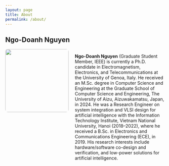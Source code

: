 ```yaml
---
layout: page
title: About
permalink: /about/
---
```


## Ngo-Doanh Nguyen
<div style="display: flex; align-items: flex-start;">
  <img src="{{ 'assets/images/author_doanh.jpg' | relative_url }} alt="Ngo-Doanh Nguyen" style="width: 200px; margin-right: 20px; border-radius: 8px;">
  <p><strong>Ngo-Doanh Nguyen</strong> (Graduate Student Member, IEEE) is currently a Ph.D. candidate in Electromagnetism, Electronics, and Telecommunications at the University of Genoa, Italy. He received an M.Sc. degree in Computer Science and Engineering at the Graduate School of Computer Science and Engineering, The University of Aizu, Aizuwakamatsu, Japan, in 2024. He was a Research Engineer on system integration and VLSI design for artificial intelligence with the Information Technology Institute, Vietnam National University, Hanoi (2018–2022), where he received a B.Sc. in Electronics and Communications Engineering (ECE), in 2019. His research interests include hardware/software co-design and verification, and low-power solutions for artificial intelligence.</p>
</div>

